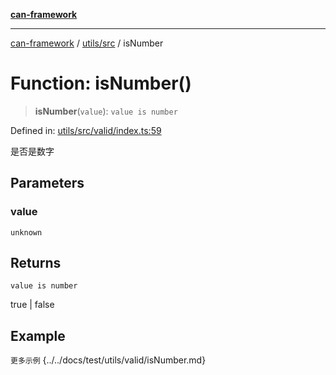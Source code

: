 [**can-framework**](../../../README.md)

***

[can-framework](../../../modules.md) / [utils/src](../README.md) / isNumber

# Function: isNumber()

> **isNumber**(`value`): `value is number`

Defined in: [utils/src/valid/index.ts:59](https://github.com/acanowl/acanowl-framework/blob/7ba94079de1593f6a108902ca9202f39af1164e0/packages/utils/src/valid/index.ts#L59)

是否是数字

## Parameters

### value

`unknown`

## Returns

`value is number`

true | false

## Example

```更多示例```
{../../docs/test/utils/valid/isNumber.md}
